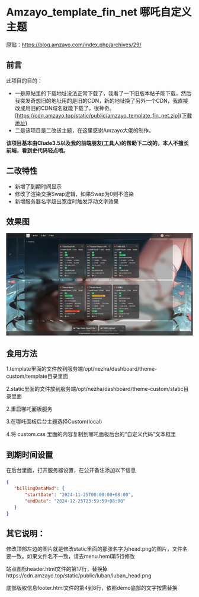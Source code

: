 # Amzayo_template_fin_net 哪吒自定义主题

原贴：https://blog.amzayo.com/index.php/archives/29/

## 前言

此项目的目的：
- 一是原帖里的下载地址没法正常下载了，我看了一下旧版本帖子能下载，然后我突发奇想旧的地址用的是旧的CDN，新的地址换了另外一个CDN，我直接改成用旧的CDN域名就能下载了，很神奇。[https://cdn.amzayo.top/static/public/amzayo_template_fin_net.zip](下载地址)
- 二是该项目是二改该主题，在这里感谢Amzayo大佬的制作。

**该项目基本由Clude3.5以及我的前端朋友(工具人)的帮助下二改的，本人不擅长前端，看到史代码轻点喷。**

## 二改特性

- 新增了到期时间显示
- 修改了渲染交换Swap逻辑，如果Swap为0则不渲染
- 新增服务器名字超出宽度时触发浮动文字效果

## 效果图

![1.png](images/1.png)

## 食用方法

1.template里面的文件放到服务端/opt/nezha/dashboard/theme-custom/template目录里面

2.static里面的文件放到服务端/opt/nezha/dashboard/theme-custom/static目录里面

2.重启哪吒面板服务

3.在哪吒面板后台主题选择Custom(local)

4.将 custom.css 里面的内容复制到哪吒面板后台的“自定义代码”文本框里

## 到期时间设置

在后台里面，打开服务器设置，在公开备注添加以下信息
```json
{
   "billingDataMod": {
       "startDate": "2024-11-25T00:00:00+08:00",
       "endDate": "2024-12-25T23:59:59+08:00"
   }
}
```

## 其它说明：

修改顶部左边的图片就是修改static里面的那张名字为head.png的图片，文件名要一致。如果文件名不一致，请去menu.heml第5行修改

站点图标header.html文件的第17行，替换掉https://cdn.amzayo.top/static/public/luban/luban_head.png

底部版权信息footer.html文件的第4到8行，依照demo底部的文字按需替换
